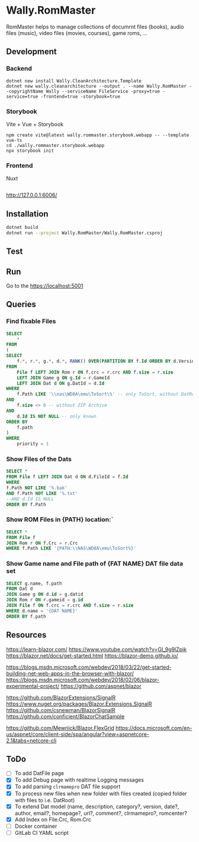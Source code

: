 # Wally.RomMaster

RomMaster helps to manage collections of documrnt files (books), audio files (music), video files (movies, courses), game roms, ...

## Development

### Backend

```
dotnet new install Wally.CleanArchitecture.Template
dotnet new wally.cleanarchitecture --output . --name Wally.RomMaster --copyrightName Wally --serviceName FileService -proxy=true -service=true -frontend=true -storybook=true
```

### Storybook

Vite + Vue + Storybook

```
npm create vite@latest wally.rommaster.storybook.webapp -- --template vue-ts
cd ./wally.rommaster.storybook.webapp
npx storybook init
```

### Frontend

Nuxt

```
```

http://127.0.0.1:6006/

## Installation

```bash
dotnet build
dotnet run --project Wally.RomMaster/Wally.RomMaster.csproj
```

## Test

## Run

Go to the [https://localhost:5001](https://localhost:5001)

## Queries

### Find fixable Files

```sql
SELECT
	*
FROM
(
SELECT
	f.*, r.*, g.*, d.*, RANK() OVER(PARTITION BY f.Id ORDER BY d.Version DESC) priority
FROM
	File f LEFT JOIN Rom r ON f.crc = r.crc AND f.size = r.size
	LEFT JOIN Game g ON g.Id = r.GameId
	LEFT JOIN Dat d ON g.DatId = d.Id
WHERE
	f.Path LIKE '\\nas\WD8A\emu\ToSort\%' -- only ToSort, without DatRoor and RomRoot
AND
	f.size <> 0 -- without ZIP Archive
AND
	d.Id IS NOT NULL -- only known
ORDER BY
	f.path
)
WHERE
	priority = 1
```

### Show Files of the Dats

```sql
SELECT *
FROM File f LEFT JOIN Dat d ON d.FileId = f.Id
WHERE
f.Path NOT LIKE '%.bak'
AND f.Path NOT LIKE '%.txt'
--AND d.Id IS NULL
ORDER BY f.Path
```

### Show ROM Files in {PATH} location:`

```sql
SELECT *
FROM File f
JOIN Rom r ON f.Crc = r.Crc
WHERE f.Path LIKE '{PATH:\\NAS\WD8A\emu\ToSort%}'
```

### Show Game name and File path of {FAT NAME} DAT file data set

```sql
SELECT g.name, f.path
FROM Dat d
JOIN Game g ON d.id = g.datid
JOIN Rom r ON r.gameid = g.id
JOIN File f ON f.crc = r.crc AND f.size = r.size
WHERE d.name = '{DAT NAME}'
ORDER BY f.path
```

## Resources

https://learn-blazor.com/
https://www.youtube.com/watch?v=GI_9g9lZpik
https://blazor.net/docs/get-started.html
https://blazor-demo.github.io/

https://blogs.msdn.microsoft.com/webdev/2018/03/22/get-started-building-net-web-apps-in-the-browser-with-blazor/
https://blogs.msdn.microsoft.com/webdev/2018/02/06/blazor-experimental-project/
https://github.com/aspnet/blazor

https://github.com/BlazorExtensions/SignalR
https://www.nuget.org/packages/Blazor.Extensions.SignalR
https://github.com/csnewman/BlazorSignalR
https://github.com/conficient/BlazorChatSample

https://github.com/Mewriick/Blazor.FlexGrid
https://docs.microsoft.com/en-us/aspnet/core/client-side/spa/angular?view=aspnetcore-2.1&tabs=netcore-cli

## ToDo

- [ ] To add DatFile page
- [x] To add Debug page with realtime Logging messages
- [x] To add parsing `clrmamepro` DAT file support
- [x] To process new files when new folder with files created (copied folder with files to i.e. DatRoot)
- [x] To extend Dat model (name, description, category?, version, date?, author, email?, homepage?, url?, comment?, clrmamepro?, romcenter?
- [x] Add Index on File.Crc, Rom.Crc
- [ ] Docker container
- [ ] GitLab CI YAML script
